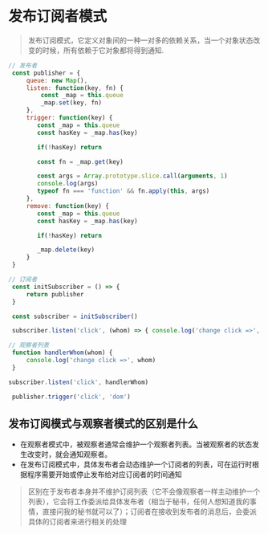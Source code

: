 # 发布订阅者模式

> 发布订阅模式，它定义对象间的一种一对多的依赖关系，当一个对象状态改变的时候，所有依赖于它对象都将得到通知.

```JavaScript
// 发布者
 const publisher = {
     queue: new Map(),
     listen: function(key, fn) {
         const _map = this.queue
         _map.set(key, fn)
     },
     trigger: function(key) {
        const _map = this.queue
        const hasKey = _map.has(key)

        if(!hasKey) return

        const fn = _map.get(key)

        const args = Array.prototype.slice.call(arguments, 1)
        console.log(args)
        typeof fn === 'function' && fn.apply(this, args)
     },
     remove: function(key) {
        const _map = this.queue
        const hasKey = _map.has(key)

        if(!hasKey) return

        _map.delete(key)
     }
 }

// 订阅者
 const initSubscriber = () => {
     return publisher
 }

 const subscriber = initSubscriber()

 subscriber.listen('click', (whom) => { console.log('change click =>', whom) }) // 动态维护订阅者

// 观察者列表
 function handlerWhom(whom) {
     console.log('change click =>', whom)
 }

subscriber.listen('click', handlerWhom)

 publisher.trigger('click', 'dom')

```

## 发布订阅模式与观察者模式的区别是什么

- 在观察者模式中，被观察者通常会维护一个观察者列表。当被观察者的状态发生改变时，就会通知观察者。
- 在发布订阅模式中，具体发布者会动态维护一个订阅者的列表，可在运行时根据程序需要开始或停止发布给对应订阅者的时间通知

> 区别在于发布者本身并不维护订阅列表（它不会像观察者一样主动维护一个列表），它会将工作委派给具体发布者（相当于秘书，任何人想知道我的事情，直接问我的秘书就可以了）；订阅者在接收到发布者的消息后，会委派具体的订阅者来进行相关的处理
